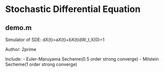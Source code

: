# Stochastic Differential Equation

## demo.m

Simulator of SDE:
         dX(t)=aX(t)+bX(t)dW_t,X(0)=1

Author: 2prime

Include:
     - Euler-Maruyama Secheme(0.5 order strong converge)
     - Milstein Secheme(1 order strong converge)
